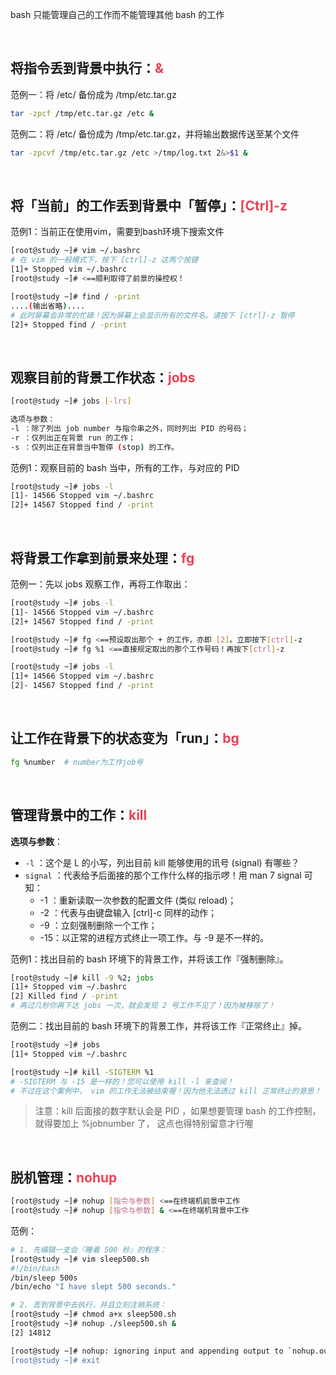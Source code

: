bash 只能管理自己的工作而不能管理其他 bash 的工作

 <br/>

## 将指令丢到背景中执行：<span style="color:#ea4355">&</span>

范例一：将 /etc/ 备份成为 /tmp/etc.tar.gz

```bash
tar -zpcf /tmp/etc.tar.gz /etc &
```

范例二：将 /etc/ 备份成为 /tmp/etc.tar.gz，并将输出数据传送至某个文件

```bash
tar -zpcvf /tmp/etc.tar.gz /etc >/tmp/log.txt 2&>$1 &
```

 <br/>

## 将「当前」的工作丢到背景中「暂停」：<span style="color:#ea4355">[Ctrl]-z</span>

范例1：当前正在使用vim，需要到bash环境下搜索文件

```bash
[root@study ~]# vim ~/.bashrc
# 在 vim 的一般模式下，按下 [ctrl]-z 这两个按键
[1]+ Stopped vim ~/.bashrc
[root@study ~]# <==顺利取得了前景的操控权！

[root@study ~]# find / -print
....(输出省略)....
# 此时屏幕会非常的忙碌！因为屏幕上会显示所有的文件名。请按下 [ctrl]-z 暂停
[2]+ Stopped find / -print
```

 <br/>

## 观察目前的背景工作状态：<span style="color:#ea4355">jobs</span>

```bash
[root@study ~]# jobs [-lrs]

选项与参数：
-l ：除了列出 job number 与指令串之外，同时列出 PID 的号码；
-r ：仅列出正在背景 run 的工作；
-s ：仅列出正在背景当中暂停 (stop) 的工作。
```

范例1：观察目前的 bash 当中，所有的工作，与对应的 PID 

```bash
[root@study ~]# jobs -l 
[1]- 14566 Stopped vim ~/.bashrc 
[2]+ 14567 Stopped find / -print
```

 <br/>

## 将背景工作拿到前景来处理：<span style="color:#ea4355">fg</span>

范例一：先以 jobs 观察工作，再将工作取出：

```bash
[root@study ~]# jobs -l
[1]- 14566 Stopped vim ~/.bashrc
[2]+ 14567 Stopped find / -print

[root@study ~]# fg <==预设取出那个 + 的工作，亦即 [2]。立即按下[ctrl]-z
[root@study ~]# fg %1 <==直接规定取出的那个工作号码！再按下[ctrl]-z

[root@study ~]# jobs -l
[1]+ 14566 Stopped vim ~/.bashrc
[2]- 14567 Stopped find / -print
```

 <br/>

## 让工作在背景下的状态变为「run」：<span style="color:#ea4355">bg</span>

```bash
fg %number  # number为工作job号
```

 <br/>

## 管理背景中的工作：<span style="color:#ea4355">kill</span>

**选项与参数**：

* `-l` ：这个是 L 的小写，列出目前 kill 能够使用的讯号 (signal) 有哪些？ 
* `signal` ：代表给予后面接的那个工作什么样的指示啰！用 man 7 signal 可知：
  *  -1 ：重新读取一次参数的配置文件 (类似 reload)； 
  * -2 ：代表与由键盘输入 [ctrl]-c 同样的动作； 
  * -9 ：立刻强制删除一个工作； 
  * -15：以正常的进程方式终止一项工作。与 -9 是不一样的。



范例1：找出目前的 bash 环境下的背景工作，并将该工作『强制删除』。

```bash
[root@study ~]# kill -9 %2; jobs
[1]+ Stopped vim ~/.bashrc
[2] Killed find / -print
# 再过几秒你再下达 jobs 一次，就会发现 2 号工作不见了！因为被移除了！
```

范例二：找出目前的 bash 环境下的背景工作，并将该工作『正常终止』掉。

```bash
[root@study ~]# jobs 
[1]+ Stopped vim ~/.bashrc 

[root@study ~]# kill -SIGTERM %1 
# -SIGTERM 与 -15 是一样的！您可以使用 kill -l 来查阅！ 
# 不过在这个案例中， vim 的工作无法被结束喔！因为他无法透过 kill 正常终止的意思！
```

> 注意：kill 后面接的数字默认会是 PID ，如果想要管理 bash 的工作控制，就得要加上 %jobnumber 了， 这点也得特别留意才行喔

 <br/>

## 脱机管理：<span style="color:#ea4355">nohup</span>

```bash
[root@study ~]# nohup [指令与参数] <==在终端机前景中工作
[root@study ~]# nohup [指令与参数] & <==在终端机背景中工作
```



范例：

```bash
# 1. 先编辑一支会『睡着 500 秒』的程序：
[root@study ~]# vim sleep500.sh
#!/bin/bash
/bin/sleep 500s
/bin/echo "I have slept 500 seconds."

# 2. 丢到背景中去执行，并且立刻注销系统：
[root@study ~]# chmod a+x sleep500.sh
[root@study ~]# nohup ./sleep500.sh &
[2] 14812

[root@study ~]# nohup: ignoring input and appending output to `nohup.out' <==会告知这个讯息！
[root@study ~]# exit
```

